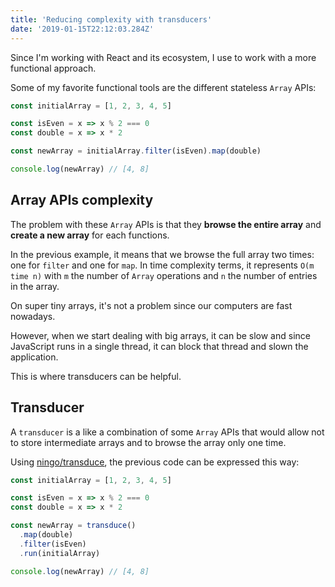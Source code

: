 ```yaml
---
title: 'Reducing complexity with transducers'
date: '2019-01-15T22:12:03.284Z'
---
```


Since I'm working with React and its ecosystem, I use to work with a more functional approach.

Some of my favorite functional tools are the different stateless `Array` APIs:

```javascript
const initialArray = [1, 2, 3, 4, 5]

const isEven = x => x % 2 === 0
const double = x => x * 2

const newArray = initialArray.filter(isEven).map(double)

console.log(newArray) // [4, 8]
```

## Array APIs complexity

The problem with these `Array` APIs is that they **browse the entire array** and **create a new array** for each functions.

In the previous example, it means that we browse the full array two times: one for `filter` and one for `map`. In time complexity terms, it represents `O(m time n)` with `m` the number of `Array` operations and `n` the number of entries in the array.

On super tiny arrays, it's not a problem since our computers are fast nowadays.

However, when we start dealing with big arrays, it can be slow and since JavaScript runs in a single thread, it can block that thread and slown the application.

This is where transducers can be helpful.

## Transducer

A `transducer` is a like a combination of some `Array` APIs that would allow not to store intermediate arrays and to browse the array only one time.

Using [ningo/transduce](https://mfrachet.github.com/ningo/#/transduce), the previous code can be expressed this way:

```javascript
const initialArray = [1, 2, 3, 4, 5]

const isEven = x => x % 2 === 0
const double = x => x * 2

const newArray = transduce()
  .map(double)
  .filter(isEven)
  .run(initialArray)

console.log(newArray) // [4, 8]
```
